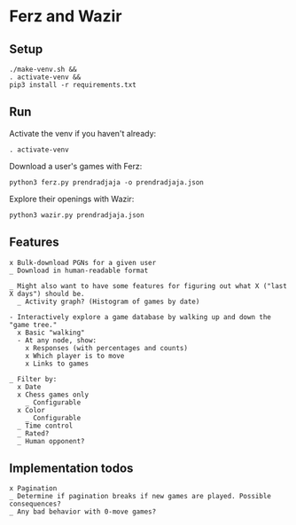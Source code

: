 # Ferz and Wazir

## Setup

```
./make-venv.sh &&
. activate-venv &&
pip3 install -r requirements.txt
```

## Run

Activate the venv if you haven't already:

```
. activate-venv
```

Download a user's games with Ferz:

```
python3 ferz.py prendradjaja -o prendradjaja.json
```

Explore their openings with Wazir:

```
python3 wazir.py prendradjaja.json
```

## Features

    x Bulk-download PGNs for a given user
    _ Download in human-readable format

    _ Might also want to have some features for figuring out what X ("last X days") should be.
      _ Activity graph? (Histogram of games by date)

    - Interactively explore a game database by walking up and down the "game tree."
      x Basic "walking"
      - At any node, show:
        x Responses (with percentages and counts)
        x Which player is to move
        x Links to games

    _ Filter by:
      x Date
      x Chess games only
        _ Configurable
      x Color
        _ Configurable
      _ Time control
      _ Rated?
      _ Human opponent?

## Implementation todos

    x Pagination
    _ Determine if pagination breaks if new games are played. Possible consequences?
    _ Any bad behavior with 0-move games?
